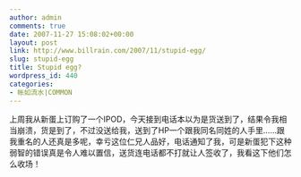 ```yaml
---
author: admin
comments: true
date: 2007-11-27 15:08:02+00:00
layout: post
link: http://www.billrain.com/2007/11/stupid-egg/
slug: stupid-egg
title: Stupid egg?
wordpress_id: 440
categories:
- 帐如流水|COMMON
---
```


上周我从新蛋上订购了一个IPOD，今天接到电话本以为是货送到了，结果令我相当崩溃，货是到了，不过没送给我，送到了HP一个跟我同名同姓的人手里……跟我重名的人还真是多呢，幸亏这位仁兄人品好，电话通知了我，可是新蛋犯下这种弱智的错误真是令人难以置信，送货连电话都不打就让人签收了，我看这下他们怎么收场！
